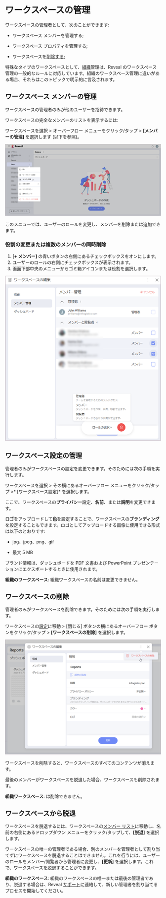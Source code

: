 # ワークスペースの管理

ワークスペースの[管理者](overview.html#members-roles-permissions)として、次のことができます:

  - ワークスペース メンバーを管理する;

  - ワークスペース プロパティを管理する;

  - ワークスペースを[削除する](#delete-workspace);

特殊なタイプのワークスペースとして、[組織](overview.html#organization-workspace)管理は、Reveal のワークスペース管理の一般的なルールに対応しています。組織のワークスペース管理に違いがある場合、それらはこのトピックで明示的に言及されます。

<a name='manage-workspace-members'></a>
## ワークスペース メンバーの管理

ワークスペースの管理者のみが他のユーザーを招待できます。

ワークスペースの完全なメンバーのリストを表示するには:

ワークスペースを選択 > オーバーフロー メニューをクリック/タップ > **[メンバーの管理]** を選択します (以下を参照)。

<img src="images/manage-workspace-members.png" alt="manage workspace members menu" class="responsive-img"/>

このメニューでは、ユーザーのロールを変更し、メンバーを削除または追加できます。

### 役割の変更または複数のメンバーの同時削除

1. **[+ メンバー]** の青いボタンの右側にあるチェックボックスをオンにします。
2. ユーザーのロールの右側にチェックボックスが表示されます。
3.  画面下部中央のメニューからゴミ箱アイコンまたは役割を選択します。

<img src="images/select-role-menu.png" alt="select role menu at the bottom center in manage members" class="responsive-img"/>


<a name='manage-workspace-properties'></a>
## ワークスペース設定の管理

管理者のみがワークスペースの設定を変更できます。そのためには次の手順を実行します。

ワークスペースを選択 > その横にあるオーバーフロー メニューをクリック/タップ >* [ワークスペース設定]* を選択します。

ここで、ワークスペースの**プライバシー**設定、**名前**、または**説明**を変更できます。

**ロゴ**をアップロードして**色**を設定することで、ワークスペースの**ブランディング**を設定することもできます。ロゴとしてアップロードする画像に使用できる形式は以下のとおりです:

  - jpg、jpeg、png、gif

  - 最大 5 MB

ブランド情報は、ダッシュボードを PDF 文書および PowerPoint プレゼンテーションにエクスポートするときに使用されます。

**組織のワークスペース**: 組織ワークスペースの名前は変更できません。

<a name='delete-workspace'></a>
## ワークスペースの削除

管理者のみがワークスペースを削除できます。そのためには次の手順を実行します。

ワークスペースの[設定](#manage-workspace-properties)に移動 > [閉じる] ボタンの横にあるオーバーフロー ボタンをクリック/タップ > **[ワークスペースの削除]** を選択します。

<img src="images/delete-workspace.png" alt="delete workspace button" class="responsive-img"/>

ワークスペースを削除すると、ワークスペースのすべてのコンテンツが消えます。

最後のメンバーがワークスペースを脱退した場合、ワークスペースも削除されます。

**組織ワークスペース**: は削除できません。

## ワークスペースから脱退

ワークスペースを脱退するには、ワークスペースの[メンバー リスト](#manage-workspace-members)に移動し、名前の右側にあるドロップダウン メニューをクリック/タップして、**[脱退]** を選択します。

ワークスペースの唯一の管理者である場合、別のメンバーを管理者として割り当てずにワークスペースを脱退することはできません。これを行うには、ユーザーのロールをメンバー/閲覧者から管理者に変更し、**[更新]** を選択します。これで、ワークスペースを脱退することができます。

**組織のワークスペース**: 組織のワークスペースの唯一または最後の管理者であり、脱退する場合は、Reveal [サポート](https://jp.infragistics.com/my-account/submit-support-request/reveal)に連絡して、新しい管理者を割り当てるプロセスを開始してください。
